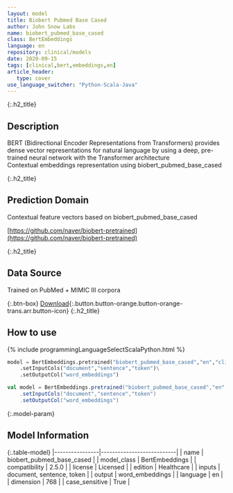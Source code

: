 ```yaml
---
layout: model
title: Biobert Pubmed Base Cased
author: John Snow Labs
name: biobert_pubmed_base_cased
class: BertEmbeddings
language: en
repository: clinical/models
date: 2020-09-15
tags: [clinical,bert,embeddings,en]
article_header:
   type: cover
use_language_switcher: "Python-Scala-Java"
---
```


{:.h2_title}
## Description
BERT (Bidirectional Encoder Representations from Transformers) provides dense vector representations for natural language by using a deep, pre-trained neural network with the Transformer architecture  
Contextual embeddings representation using biobert_pubmed_base_cased

{:.h2_title}
## Prediction Domain
Contextual feature vectors based on biobert_pubmed_base_cased

[https://github.com/naver/biobert-pretrained](https://github.com/naver/biobert-pretrained)

{:.h2_title}
## Data Source
Trained on PubMed + MIMIC III corpora

{:.btn-box}
[Download](https://s3.amazonaws.com/auxdata.johnsnowlabs.com/clinical/models/biobert_pubmed_base_cased_en_2.6.0_2.4_1600182457870.zip){:.button.button-orange.button-orange-trans.arr.button-icon}
{:.h2_title}
## How to use 
<div class="tabs-box" markdown="1">

{% include programmingLanguageSelectScalaPython.html %}

```python
model = BertEmbeddings.pretrained("biobert_pubmed_base_cased","en","clinical/models")\
	.setInputCols("document","sentence","token")\
	.setOutputCol("word_embeddings")
```

```scala
val model = BertEmbeddings.pretrained("biobert_pubmed_base_cased","en","clinical/models")
	.setInputCols("document","sentence","token")
	.setOutputCol("word_embeddings")
```
</div>



{:.model-param}
## Model Information

{:.table-model}
|----------------|---------------------------|
| name           | biobert_pubmed_base_cased |
| model_class    | BertEmbeddings            |
| compatibility  | 2.5.0                     |
| license        | Licensed                  |
| edition        | Healthcare                |
| inputs         | document, sentence, token |
| output         | word_embeddings           |
| language       | en                        |
| dimension      | 768                       |
| case_sensitive | True                      |

